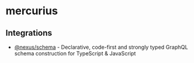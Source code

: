 # mercurius

## Integrations

- [@nexus/schema](./nexus-schema.md) - Declarative, code-first and strongly typed GraphQL schema construction for TypeScript & JavaScript
